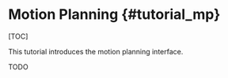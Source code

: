 Motion Planning {#tutorial_mp}
===============

[TOC]


This tutorial introduces the motion planning interface.

TODO

